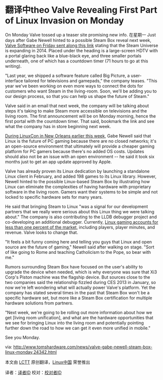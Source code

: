 翻译中theo
Valve Revealing First Part of Linux Invasion on Monday
================================================================================
On Monday Valve tossed up a teaser site promising new info.
在星期一
Just days after Gabe Newell hinted to a possible Steam Box reveal next week, [Valve Software on Friday sent along this link][1] stating that the Steam Universe is expanding in 2014. Placed under the heading is a large-screen HDTV with a portal glaring back like a blue-black eye, and three smaller portals underneath, one of which has a countdown timer (71 hours to go at this writing).

"Last year, we shipped a software feature called Big Picture, a user-interface tailored for televisions and gamepads," the company teases. "This year we've been working on even more ways to connect the dots for customers who want Steam in the living-room. Soon, we'll be adding you to our design process, so that you can help us shape the future of Steam."

Valve said in an email that next week, the company will be talking about steps it's taking to make Steam more accessible on televisions and the living room. The first announcement will be on Monday morning, hence the first portal with the countdown timer. That said, bookmark the link and see what the company has in store beginning next week.

[During LinuxCon in New Orleans earlier this week][2], Gabe Newell said that Linux is the future of PC gaming because there are no closed networks; it's an open-source environment that ultimately will provide a cheaper gaming platform for PC gamers because there's no added OS costs. Updates should also not be an issue with an open environment -- he said it took six months just to get an app update approved by Apple.

Valve has already proven its Linux dedication by launching a standalone Linux client in February, and added 198 games to its Linux library. However, Newell hinted to the possible Linux-based Steam Box by illustrating how Linux can eliminate the complexities of having hardware with proprietary software in the living room. Gamers want their systems to be simple and not locked to specific hardware sets for many years.

He said that bringing Steam to Linux "was a signal for our development partners that we really were serious about this Linux thing we were talking about." The company is also contributing to the LLDB debugger project and co-developing an additional debugger. Currently, [Linux gaming accounts for less than one percent of the market][3], including players, player minutes, and revenue. Valve looks to change that.

"It feels a bit funny coming here and telling you guys that Linux and open source are the future of gaming," Newell said after walking on stage. "Sort of like going to Rome and teaching Catholicism to the Pope, so bear with me."

Rumors surrounding Steam Box have focused on the user's ability to upgrade the device when needed, which is why everyone was sure that Xi3 Corp's Piston machine was the flagship device. But sources close to the two companies said the relationship fizzled during CES 2013 in January, so now we're left wondering what will actually power Valve's platform. Yet the company has stated several times in the past that Steam Box won't be a specific hardware set, but more like a Steam Box certification for multiple hardware solutions from partners.

"Next week, we're going to be rolling out more information about how we get [living room unification], and what are the hardware opportunities that we see for bringing Linux into the living room and potentially pointing further down the road to how we can get it even more unified in mobile."

See you Monday.


via: http://www.tomshardware.com/news/valve-gabe-newell-steam-box-linux-monday,24342.html

本文由 [LCTT][] 原创翻译，[Linux中国][] 荣誉推出

译者：[译者ID][] 校对：[校对者ID][]

[LCTT]:https://github.com/LCTT/TranslateProject
[Linux中国]:http://linux.cn/portal.php
[译者ID]:http://linux.cn/space/译者ID
[校对者ID]:http://linux.cn/space/校对者ID

[1]:http://steampowered.com/livingroom
[2]:http://www.youtube.com/watch?v=Gzn6E2m3otg#t=1369
[3]:http://arstechnica.com/gaming/2013/09/gabe-newell-linux-is-the-future-of-gaming-new-hardware-coming-soon/
